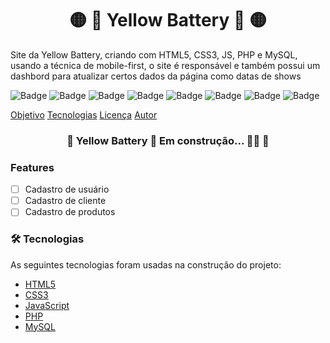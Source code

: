<h1 align="center">🟡 🥁 Yellow Battery 🥁 🟡</h1>

<p>Site da Yellow Battery, criando com HTML5, CSS3, JS, PHP e MySQL, usando a técnica de mobile-first, 
  o site é responsável e também possui um dashbord para atualizar certos dados da página como datas de shows</p>
  
  
![Badge](https://img.shields.io/github/last-commit/Epiled/yellow-battery?style=for-the-badge)
![Badge](https://img.shields.io/github/languages/code-size/Epiled/yellow-battery?style=for-the-badge)
![Badge](https://img.shields.io/github/languages/count/Epiled/yellow-battery?style=for-the-badge)
![Badge](https://img.shields.io/badge/-HTML5-E34F26?style=for-the-badge&logo=html5&logoColor=white)
![Badge](https://img.shields.io/badge/-CSS3-1572B6?style=for-the-badge&logo=css3&logoColor=white)
![Badge](https://img.shields.io/badge/-JS-F7DF1E?style=for-the-badge&logo=javascript&logoColor=white)
![Badge](https://img.shields.io/badge/-PHP-777BB4?style=for-the-badge&logo=php&logoColor=white)
![Badge](https://img.shields.io/badge/-MySQL-4479A1?style=for-the-badge&logo=mysql&logoColor=white)

<div>
 <a href="#objetivo">Objetivo</a>
 <a href="#tecnologias">Tecnologias</a>
 <a href="#licenc-a">Licença</a>
 <a href="#autor">Autor</a>
</div>

<h3 align="center"> 
	🚧 Yellow Battery 👷‍ Em construção... 👷‍♀️  🚧
</h3>

### Features

- [ ] Cadastro de usuário
- [ ] Cadastro de cliente
- [ ] Cadastro de produtos

### 🛠 Tecnologias

As seguintes tecnologias foram usadas na construção do projeto:

<ul>
  <li><a href="https://www.w3schools.com/html/default.asp" target="_blank">HTML5</a></li>
  <li><a href="https://www.w3schools.com/css/default.asp" target="_blank">CSS3</a></li>
  <li><a href="https://www.w3schools.com/js/default.asp" target="_blank">JavaScript</a></li>
  <li><a href="https://www.php.net/" target="_blank">PHP</a></li>
  <li><a href="https://www.mysql.com/" target="_blank">MySQL</a></li>
</ul>

